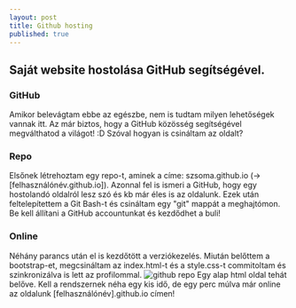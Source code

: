 ```yaml
---
layout: post
title: Github hosting
published: true
---
```


## Saját website hostolása GitHub segítségével.

### GitHub
Amikor belevágtam ebbe az egészbe, nem is tudtam milyen lehetőségek vannak itt. Az már biztos, hogy a GitHub közösség
segítségével megválthatod a világot! :D
Szóval hogyan is csináltam az oldalt?

### Repo
Elsőnek létrehoztam egy repo-t, aminek a címe: szsoma.github.io (-> [felhasználónév.github.io]). Azonnal fel is ismeri a GitHub, hogy egy hostolandó
oldalról lesz szó és kb már éles is az oldalunk.
Ezek után feltelepítettem a Git Bash-t és csináltam egy "git" mappát a meghajtómon. Be kell állítani a GitHub accountunkat 
és kezdődhet a buli!

### Online
Néhány parancs után el is kezdőtött a verziókezelés. Miután belőttem a bootstrap-et, megcsináltam az index.html-t és a style.css-t 
commitoltam és szinkronizálva is lett az profilommal.
![github repo](https://lh5.googleusercontent.com/_K7q-R8dSko87fBB3Xqn7FPc_ahThSKWIAHhOUNXDs0kEUC5huUQbs1-DZwKnE9LuiWwsMzUWXMP9W0=w1920-h988-rw)
Egy alap html oldal tehát belőve. Kell a rendszernek néha egy kis idő, de egy perc múlva már online az oldalunk [felhasználónév].github.io címen!
